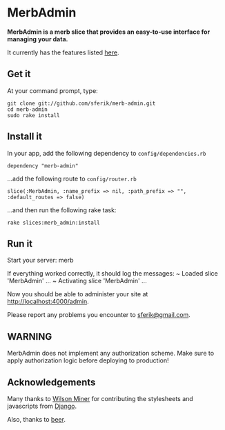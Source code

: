 # MerbAdmin

**MerbAdmin is a merb slice that provides an easy-to-use interface for managing your data.**

It currently has the features listed [here](http://sferik.tadalist.com/lists/1352791/public).

## Get it

At your command prompt, type:

    git clone git://github.com/sferik/merb-admin.git
    cd merb-admin
    sudo rake install

## Install it

In your app, add the following dependency to `config/dependencies.rb`

    dependency "merb-admin"

...add the following route to `config/router.rb`

    slice(:MerbAdmin, :name_prefix => nil, :path_prefix => "", :default_routes => false)

...and then run the following rake task:

    rake slices:merb_admin:install

## Run it

Start your server:
    merb

If everything worked correctly, it should log the messages:
    ~ Loaded slice 'MerbAdmin' ...
    ~ Activating slice 'MerbAdmin' ...

Now you should be able to administer your site at [http://localhost:4000/admin](http://localhost:4000/admin).

Please report any problems you encounter to <sferik@gmail.com>.

## WARNING

MerbAdmin does not implement any authorization scheme. Make sure to apply authorization logic before deploying to production!

## Acknowledgements

Many thanks to [Wilson Miner](http://www.wilsonminer.com/) for contributing the stylesheets and javascripts from [Django](http://www.djangoproject.com/).

Also, thanks to [beer](http://www.anchorbrewing.com/).
